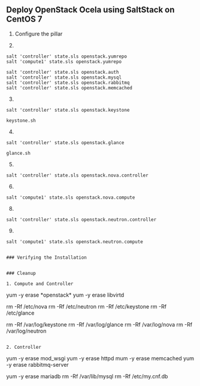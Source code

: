 
## Deploy OpenStack Ocela using SaltStack on CentOS 7


1. Configure the pillar

2.

```
salt 'controller' state.sls openstack.yumrepo
salt 'compute1' state.sls openstack.yumrepo
```

```
salt 'controller' state.sls openstack.auth
salt 'controller' state.sls openstack.mysql
salt 'controller' state.sls openstack.rabbitmq
salt 'controller' state.sls openstack.memcached
```

3. 

```
salt 'controller' state.sls openstack.keystone
```

```
keystone.sh
```


4. 

```
salt 'controller' state.sls openstack.glance
```

```
glance.sh
```

5. 

```
salt 'controller' state.sls openstack.nova.controller
```

6. 

```
salt 'compute1' state.sls openstack.nova.compute
```

8. 

```
salt 'controller' state.sls openstack.neutron.controller
```

9. 

```
salt 'compute1' state.sls openstack.neutron.compute


### Verifying the Installation


### Cleanup

1. Compute and Controller

```
yum -y erase \*openstack\*
yum -y erase libvirtd

rm -Rf /etc/nova
rm -Rf /etc/neutron
rm -Rf /etc/keystone
rm -Rf /etc/glance

rm -Rf /var/log/keystone
rm -Rf /var/log/glance
rm -Rf /var/log/nova
rm -Rf /var/log/neutron
```

2. Controller
```
yum -y erase mod_wsgi
yum -y erase httpd
mum -y erase memcached
yum -y erase rabbitmq-server

yum -y erase mariadb
rm -Rf /var/lib/mysql
rm -Rf /etc/my.cnf.db




```

